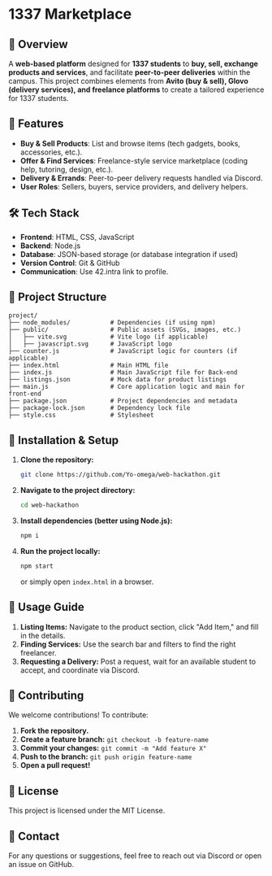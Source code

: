 # 1337 Marketplace

## 📌 Overview
A **web-based platform** designed for **1337 students** to **buy, sell, exchange products and services**, and facilitate **peer-to-peer deliveries** within the campus. This project combines elements from **Avito (buy & sell), Glovo (delivery services), and freelance platforms** to create a tailored experience for 1337 students.

## 🚀 Features
- **Buy & Sell Products**: List and browse items (tech gadgets, books, accessories, etc.).
- **Offer & Find Services**: Freelance-style service marketplace (coding help, tutoring, design, etc.).
- **Delivery & Errands**: Peer-to-peer delivery requests handled via Discord.
- **User Roles**: Sellers, buyers, service providers, and delivery helpers.

## 🛠️ Tech Stack
- **Frontend**: HTML, CSS, JavaScript
- **Backend**: Node.js
- **Database**: JSON-based storage (or database integration if used)
- **Version Control**: Git & GitHub
- **Communication**: Use 42.intra link to profile.

## 📂 Project Structure
```
project/
├── node_modules/           # Dependencies (if using npm)
├── public/                 # Public assets (SVGs, images, etc.)
│   ├── vite.svg            # Vite logo (if applicable)
│   ├── javascript.svg      # JavaScript logo
├── counter.js              # JavaScript logic for counters (if applicable)
├── index.html              # Main HTML file
├── index.js                # Main JavaScript file for Back-end
├── listings.json           # Mock data for product listings
├── main.js                 # Core application logic and main for front-end
├── package.json            # Project dependencies and metadata
├── package-lock.json       # Dependency lock file
├── style.css               # Stylesheet
```

## 🔧 Installation & Setup
1. **Clone the repository:**
   ```bash
   git clone https://github.com/Yo-omega/web-hackathon.git
   ```
2. **Navigate to the project directory:**
   ```bash
   cd web-hackathon
   ```
3. **Install dependencies (better using Node.js):**
   ```bash
   npm i
   ```
4. **Run the project locally:**
   ```bash
   npm start
   ```
   or simply open `index.html` in a browser.

## 📜 Usage Guide
1. **Listing Items:** Navigate to the product section, click "Add Item," and fill in the details.
2. **Finding Services:** Use the search bar and filters to find the right freelancer.
3. **Requesting a Delivery:** Post a request, wait for an available student to accept, and coordinate via Discord.

## 🤝 Contributing
We welcome contributions! To contribute:
1. **Fork the repository.**
2. **Create a feature branch:** `git checkout -b feature-name`
3. **Commit your changes:** `git commit -m "Add feature X"`
4. **Push to the branch:** `git push origin feature-name`
5. **Open a pull request!**

## 📄 License
This project is licensed under the MIT License.

## 📧 Contact
For any questions or suggestions, feel free to reach out via Discord or open an issue on GitHub.

